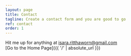 ```yaml
---
layout: page
title: Contact
tagline: Create a contact form and you are good to go
ref: contact
order: 1
---
```


Hit me up for anything at <a href="mailto:isara.ritthaworn@gmail.com">isara.ritthaworn@gmail.com</a>
<br>
[Go to the Home Page]({{ '/' | absolute_url }})

